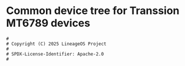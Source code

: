 # Common device tree for Transsion MT6789 devices

```
#
# Copyright (C) 2025 LineageOS Project
#
# SPDX-License-Identifier: Apache-2.0
#
```